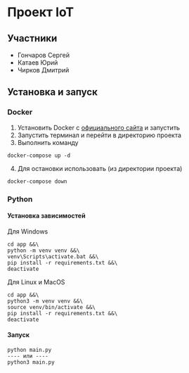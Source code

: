 # Проект IoT

## Участники
- Гончаров Сергей
- Катаев Юрий
- Чирков Дмитрий

## Установка и запуск
### Docker
1. Установить Docker с [официального сайта](https://www.docker.com/) и запустить
2. Запустить терминал и перейти в директорию проекта
3. Выполнить команду
```
docker-compose up -d
```
4. Для остановки использовать (из директории проекта)
```
docker-compose down
```
### Python
#### Установка зависимостей

Для Windows
```
cd app &&\
python -m venv venv &&\
venv\Scripts\activate.bat &&\
pip install -r requirements.txt &&\
deactivate
```
Для Linux и MacOS
```
cd app &&\
python3 -m venv venv &&\
source venv/bin/activate &&\
pip install -r requirements.txt &&\
deactivate
```
#### Запуск
```
python main.py
---- или ----
python3 main.py
```